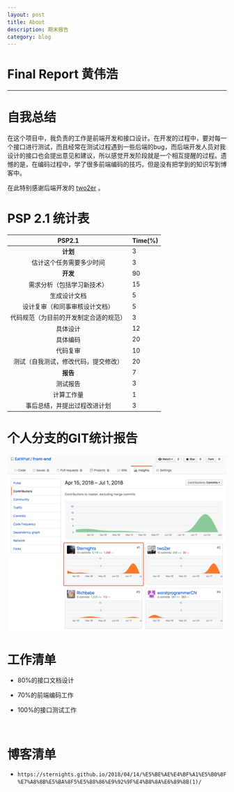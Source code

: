 ```yaml
---
layout: post
title: About
description: 期末报告
category: blog
---
```

# Final Report 黄伟浩

---
# 自我总结

在这个项目中，我负责的工作是前端开发和接口设计。在开发的过程中，要对每一个接口进行测试，而且经常在测试过程遇到一些后端的bug，而后端开发人员对我设计的接口也会提出意见和建议，所以感觉开发阶段就是一个相互提醒的过程。遗憾的是，在编码过程中，学了很多前端编码的技巧，但是没有把学到的知识写到博客中。

在此特别感谢后端开发的 <u>two2er</u> 。



# PSP 2.1 统计表

|                 PSP2.1                 | Time(%) |
| :------------------------------------: | ------- |
|                **计划**                | 3       |
|        估计这个任务需要多少时间        | 3       |
|                **开发**                | 90      |
|       需求分析（包括学习新技术）       | 15      |
|              生成设计文档              | 5       |
|     设计复审（和同事审核设计文档）     | 5       |
| 代码规范（为目前的开发制定合适的规范） | 3       |
|                具体设计                | 12      |
|                具体编码                | 20      |
|                代码复审                | 10      |
|  测试（自我测试，修改代码，提交修改）  | 20      |
|                **报告**                | 7       |
|                测试报告                | 3       |
|               计算工作量               | 1       |
|      事后总结，并提出过程改进计划      | 3       |



# 个人分支的GIT统计报告

![image-20180701153004227](https://github.com/Sternights/Sternights.github.io/blob/master/img/front-end.png?raw=true)



# 工作清单

- 80%的接口文档设计

- 70%的前端编码工作

- 100%的接口测试工作

  ​



# 博客清单

- `https://sternights.github.io/2018/04/14/%E5%BE%AE%E4%BF%A1%E5%B0%8F%E7%A8%8B%E5%BA%8F5%E5%88%86%E9%92%9F%E4%B8%8A%E6%89%8B(1)/`
